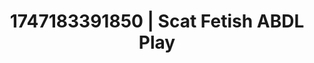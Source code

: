 ---
categories:
- Femdom wrestling
- Obedience kink
- Bare skin
- Giantess fetish
- Deepthroat
image: /assets/images/1747183391850.jpg
layout: post
seo:
  description: Featured content with exclusive ABDL Play, Scat Fetish. HD images available.
  keywords: ABDL Play, Scat Fetish
  og_image: /assets/images/1747183391850.jpg
  schema_type: VisualArtwork
tags:
- ABDL Play
- Scat Fetish
- '#1747183391850'
title: 1747183391850 | Scat Fetish ABDL Play
---